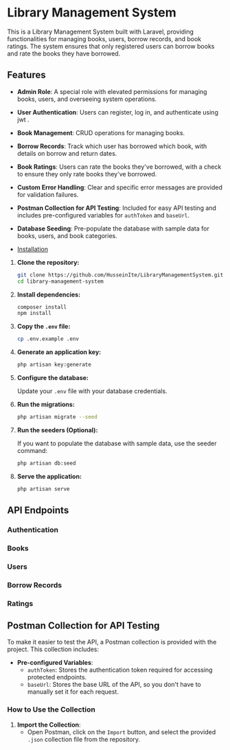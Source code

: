 # Library Management System

This is a Library Management System built with Laravel, providing functionalities for managing books, users, borrow records, and book ratings. 
The system ensures that only registered users can borrow books and rate the books they have borrowed.

## Features
- **Admin Role**: A special role with elevated permissions for managing books, users, and overseeing system operations.
- **User Authentication**: Users can register, log in, and authenticate using jwt .
- **Book Management**: CRUD operations for managing books.
- **Borrow Records**: Track which user has borrowed which book, with details on borrow and return dates.
- **Book Ratings**: Users can rate the books they've borrowed, with a check to ensure they only rate books they've borrowed.
- **Custom Error Handling**: Clear and specific error messages are provided for validation failures.
- **Postman Collection for API Testing**: Included for easy API testing and includes pre-configured variables for `authToken` and `baseUrl`.
- **Database Seeding**: Pre-populate the database with sample data for books, users, and book categories.

- [Installation](#installation)
 1. **Clone the repository:**
 
     ```bash
     git clone https://github.com/HusseinIte/LibraryManagementSystem.git
     cd library-management-system
     ```
 
 2. **Install dependencies:**
 
     ```bash
     composer install
     npm install
     ```
 
 3. **Copy the `.env` file:**
 
     ```bash
     cp .env.example .env
     ```
 
 4. **Generate an application key:**
 
     ```bash
     php artisan key:generate
     ```
 
 5. **Configure the database:**
 
     Update your `.env` file with your database credentials.
 
 6. **Run the migrations:**
 
     ```bash
     php artisan migrate --seed
     ```
 7. **Run the seeders (Optional):**
 
     If you want to populate the database with sample data, use the seeder command:
 
     ```bash
     php artisan db:seed
     ```
 8. **Serve the application:**
 
     ```bash
     php artisan serve
     ```
## API Endpoints
### Authentication
### Books
### Users
### Borrow Records
### Ratings


## Postman Collection for API Testing

To make it easier to test the API, a Postman collection is provided with the project. This collection includes:

- **Pre-configured Variables**:
  - `authToken`: Stores the authentication token required for accessing protected endpoints.
  - `baseUrl`: Stores the base URL of the API, so you don't have to manually set it for each request.

### How to Use the Collection

1. **Import the Collection**:
   - Open Postman, click on the `Import` button, and select the provided `.json` collection file from the repository.

